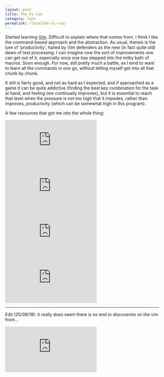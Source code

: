 ```yaml
---
layout: post
title: The Vi-rus
category: lore
permalink: /lore/the-vi-rus/
---
```


Started learning [Vim](https://www.vim.org/). Difficult to explain where that comes from. I think I like the command-based approach and the abstraction. As usual, thereis is the lure of 'productivity', hailed by Vim defenders as the new (in fact quite old) dawn of text processing. I can imagine now the sort of improvements one can get out of it, especially once one has stepped into the milky bath of macros. Soon enough. For now, still pretty much a battle, as I tend to want to learn all the commands in one go, without letting myself get into all that chunk by chunk. 

It still is fairly good, and not as hard as I expected, and if approached as a game it can be quite addictive (finding the best key combination for the task at hand, and feeling one continually improves), but it is essential to reach that level when the pressure is not too high that it impedes, rather than improves, productivity (which can be somewhat high in this program).

A few resources that got me into the whole thing:

<div class="video-container">
<iframe max-width="100%" height="auto" src="https://www.youtube.com/embed/_NUO4JEtkDw" frameborder="0" allow="autoplay; encrypted-media" allowfullscreen></iframe>
</div>



<div class="video-container">
<iframe max-width="100%" height="auto" src="https://www.youtube.com/embed/wlR5gYd6um0" frameborder="0" allow="autoplay; encrypted-media" allowfullscreen></iframe>
</div>

 

<div class="video-container">
<iframe max-width="100%" height="auto" src="https://www.youtube.com/embed/3TX3kV3TICU" frameborder="0" allow="autoplay; encrypted-media" allowfullscreen></iframe>
</div>


<div class="video-container">
<iframe max-width="100%" height="auto" src="https://www.youtube.com/embed/Qem8cpbJeYc" frameborder="0" allow="autoplay; encrypted-media" allowfullscreen></iframe>
</div>

---

Edit (25/09/18): it really does seem there is no end to discoveries on the vim front...

<div class="video-container">
<iframe max-width="100%" height="auto" src="https://www.youtube.com/embed/XA2WjJbmmoM" frameborder="0" allow="autoplay; encrypted-media" allowfullscreen></iframe>
</div>

